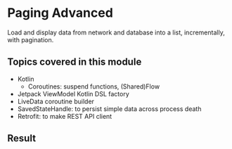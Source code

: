 # Paging Advanced

Load and display data from network and database into a list, incrementally, with pagination.

## Topics covered in this module

- Kotlin
    - Coroutines: suspend functions, (Shared)Flow
- Jetpack ViewModel Kotlin DSL factory
- LiveData coroutine builder
- SavedStateHandle: to persist simple data across process death
- Retrofit: to make REST API client

## Result
